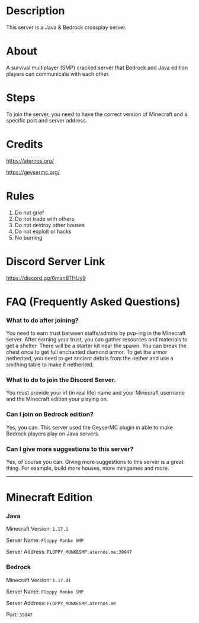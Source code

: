 # Description

This server is a Java & Bedrock crossplay server.

# About

A survival multiplayer (SMP) cracked server that Bedrock and Java edition players can communicate with each other.

# Steps

To join the server, you need to have the correct version of Minecraft and a specific port and server address.

# Credits
https://aternos.org/

https://geysermc.org/

# Rules

1. Do not grief
2. Do not trade with others
3. Do not destroy other houses
4. Do not exploit or hacks
5. No burning

# Discord Server Link
https://discord.gg/6manBTHUy9

# FAQ (Frequently Asked Questions)
### What to do after joining?
You need to earn trust between staffs/admins by pvp-ing in the Minecraft server. After earning your trust, you can gather resources and materials to get a shelter. There will be a starter kit near the spawn. You can break the chest once to get full enchanted diamond armor. To get the armor netherited, you need to get ancient debris from the nether and use a smithing table to make it netherited.
### What to do to join the Discord Server.
You must provide your irl (in real life) name and your Minecraft username and the Minecraft edition your playing on. 
### Can I join on Bedrock edition? 
Yes, you can. This server used the GeyserMC plugin in able to make Bedrock players play on Java servers. 
### Can I give more suggestions to this server? 
Yes, of course you can. Giving more suggestions to this server is a great thing. For example, build more houses, more minigames and more. 

---

# Minecraft Edition
### Java

Minecraft Version: `1.17.1`

Server Name: `Floppy Monke SMP`

Server Address: `FLOPPY_MONKESMP.aternos.me:39047`

### Bedrock

Minecraft Version: `1.17.41`

Server Name: `Floppy Monke SMP`

Server Address: `FLOPPY_MONKESMP.aternos.me`

Port: `39047`
